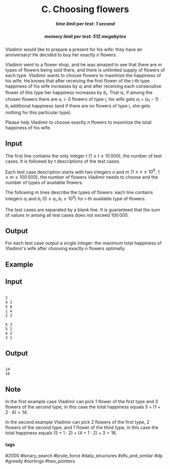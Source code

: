 <h1 style='text-align: center;'> C. Choosing flowers</h1>

<h5 style='text-align: center;'>time limit per test: 1 second</h5>
<h5 style='text-align: center;'>memory limit per test: 512 megabytes</h5>

Vladimir would like to prepare a present for his wife: they have an anniversary! He decided to buy her exactly $n$ flowers.

Vladimir went to a flower shop, and he was amazed to see that there are $m$ types of flowers being sold there, and there is unlimited supply of flowers of each type. Vladimir wants to choose flowers to maximize the happiness of his wife. He knows that after receiving the first flower of the $i$-th type happiness of his wife increases by $a_i$ and after receiving each consecutive flower of this type her happiness increases by $b_i$. That is, if among the chosen flowers there are $x_i > 0$ flowers of type $i$, his wife gets $a_i + (x_i - 1) \cdot b_i$ additional happiness (and if there are no flowers of type $i$, she gets nothing for this particular type).

Please help Vladimir to choose exactly $n$ flowers to maximize the total happiness of his wife.

## Input

The first line contains the only integer $t$ ($1 \leq t \leq 10\,000$), the number of test cases. It is followed by $t$ descriptions of the test cases.

Each test case description starts with two integers $n$ and $m$ ($1 \le n \le 10^9$, $1 \le m \le 100\,000$), the number of flowers Vladimir needs to choose and the number of types of available flowers.

The following $m$ lines describe the types of flowers: each line contains integers $a_i$ and $b_i$ ($0 \le a_i, b_i \le 10^9$) for $i$-th available type of flowers.

The test cases are separated by a blank line. It is guaranteed that the sum of values $m$ among all test cases does not exceed $100\,000$.

## Output

For each test case output a single integer: the maximum total happiness of Vladimir's wife after choosing exactly $n$ flowers optimally.

## Example

## Input


```

2
4 3
5 0
1 4
2 2

5 3
5 2
4 2
3 1

```
## Output


```

14
16

```
## Note

In the first example case Vladimir can pick 1 flower of the first type and 3 flowers of the second type, in this case the total happiness equals $5 + (1 + 2 \cdot 4) = 14$.

In the second example Vladimir can pick 2 flowers of the first type, 2 flowers of the second type, and 1 flower of the third type, in this case the total happiness equals $(5 + 1 \cdot 2) + (4 + 1 \cdot 2) + 3 = 16$.



#### tags 

#2000 #binary_search #brute_force #data_structures #dfs_and_similar #dp #greedy #sortings #two_pointers 